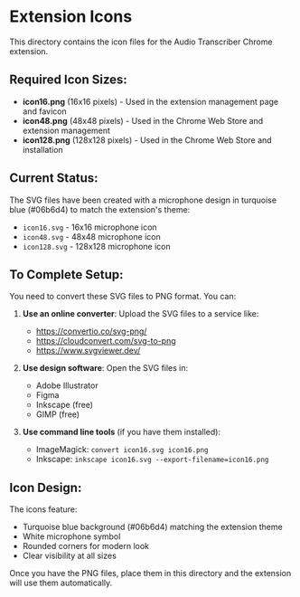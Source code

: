 # Extension Icons

This directory contains the icon files for the Audio Transcriber Chrome extension.

## Required Icon Sizes:

- **icon16.png** (16x16 pixels) - Used in the extension management page and favicon
- **icon48.png** (48x48 pixels) - Used in the Chrome Web Store and extension management  
- **icon128.png** (128x128 pixels) - Used in the Chrome Web Store and installation

## Current Status:

The SVG files have been created with a microphone design in turquoise blue (#06b6d4) to match the extension's theme:

- `icon16.svg` - 16x16 microphone icon
- `icon48.svg` - 48x48 microphone icon  
- `icon128.svg` - 128x128 microphone icon

## To Complete Setup:

You need to convert these SVG files to PNG format. You can:

1. **Use an online converter**: Upload the SVG files to a service like:
   - https://convertio.co/svg-png/
   - https://cloudconvert.com/svg-to-png
   - https://www.svgviewer.dev/

2. **Use design software**: Open the SVG files in:
   - Adobe Illustrator
   - Figma
   - Inkscape (free)
   - GIMP (free)

3. **Use command line tools** (if you have them installed):
   - ImageMagick: `convert icon16.svg icon16.png`
   - Inkscape: `inkscape icon16.svg --export-filename=icon16.png`

## Icon Design:

The icons feature:
- Turquoise blue background (#06b6d4) matching the extension theme
- White microphone symbol
- Rounded corners for modern look
- Clear visibility at all sizes

Once you have the PNG files, place them in this directory and the extension will use them automatically. 